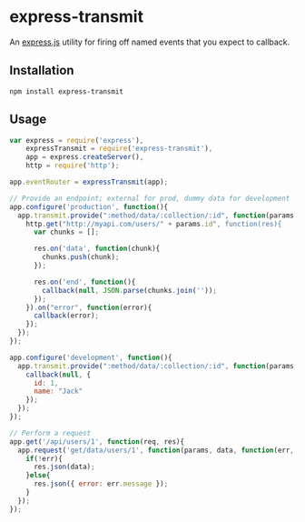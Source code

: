 express-transmit
================

An [express.js](https://github.com/visionmedia/express) utility for firing off
named events that you expect to callback.

Installation
------------

```
npm install express-transmit
```

Usage
-----

```javascript
var express = require('express'),
    expressTransmit = require('express-transmit'),
    app = express.createServer(),
    http = require('http');

app.eventRouter = expressTransmit(app);

// Provide an endpoint; external for prod, dummy data for development
app.configure('production', function(){
  app.transmit.provide(":method/data/:collection/:id", function(params, data, callback){
    http.get("http://myapi.com/users/" + params.id", function(res){
      var chunks = [];

      res.on('data', function(chunk){
        chunks.push(chunk);
      });

      res.on('end', function(){
        callback(null, JSON.parse(chunks.join(''));
      });
    }).on("error", function(error){
      callback(error);
    });
  });
});

app.configure('development', function(){
  app.transmit.provide(":method/data/:collection/:id", function(params, data, callback){
    callback(null, { 
      id: 1,
      name: "Jack" 
    });
  });
});

// Perform a request
app.get('/api/users/1', function(req, res){
  app.request('get/data/users/1', function(params, data, function(err, data){
    if(!err){
      res.json(data);
    }else{
      res.json({ error: err.message });
    }
  });
});
```

